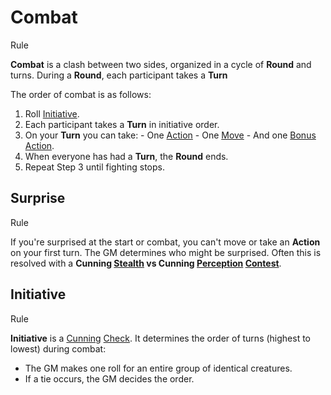 # Combat

Rule

**Combat** is a clash between two sides, organized in a cycle of **Round** and turns. During a **Round**, each participant takes a **Turn**

The order of combat is as follows:

  1. Roll [Initiative](../../pages/combat/index.md#initiative).
  2. Each participant takes a **Turn** in initiative order.
  3. On your **Turn** you can take:
    - One [Action](../../pages/combat/actions.md)
    - One [Move](../../pages/combat/moves.md)
    - And one [Bonus Action](../../pages/combat/bonus-actions.md).
  4. When everyone has had a **Turn**, the **Round** ends.
  5. Repeat Step 3 until fighting stops.

## Surprise

Rule

If you're surprised at the start or combat, you can't move or take an **Action** on your first turn. The GM determines who might be surprised. Often this is resolved with a **Cunning [Stealth](../../pages/characters/skills.md#stealth) vs Cunning [Perception](../../pages/characters/skills.md#perception) [Contest](../../pages/rules/rolling/contests.md)**.

## Initiative

Rule

**Initiative** is a [Cunning](../../pages/characters/attributes.md?id=cunning) [Check](../../pages/rules/rolling/checks.md). It determines the order of turns (highest to lowest) during combat:

 + The GM makes one roll for an entire group of identical creatures.
 + If a tie occurs, the GM decides the order.
